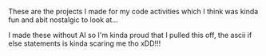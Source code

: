 These are the projects I made for my code activities which I think was kinda fun and abit nostalgic to look at...

I made these without AI so I'm kinda proud that I pulled this off, the ascii if else statements is kinda scaring me tho xDD!!!
